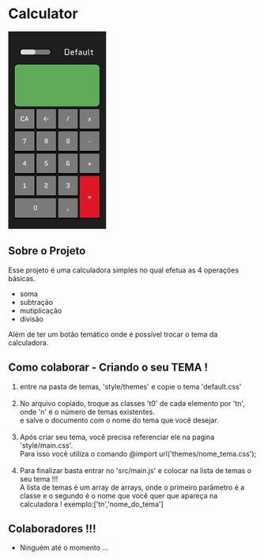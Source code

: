 <h1>Calculator</h1>
<img src='img/img1.png' height='400px'>
<h2>Sobre o Projeto</h2>
<p>
    Esse projeto é uma calculadora simples no qual efetua as 4 operações básicas.<br>
    <ul>
        <li>soma</li>
        <li>subtração</li>
        <li>mutiplicação</li>
        <li>divisão</li>
    </ul>
    Além de ter um botão temático onde é possível trocar o tema da calculadora.
</p>

<h2>Como colaborar - Criando o seu TEMA !</h2>
<p>
    <ol>
        <li>
            entre na pasta de temas, 'style/themes' e copie o tema 'default.css'
        </li><br>
        <li>
            No arquivo copiado, troque as classes 't0' de cada elemento por 'tn', onde 'n' é o número de temas existentes.<br>
            e salve o documento com o nome do tema que você desejar.
        </li><br>
        <li>
            Após criar seu tema, você precisa referenciar ele na pagina 'style/main.css'.<br> 
            Para isso você utiliza o comando @import url('themes/nome_tema.css');
        </li><br>
        <li>
            Para finalizar basta entrar no 'src/main.js' e colocar na lista de temas o seu tema !!!<br>
            A lista de temas é um array de arrays, onde o primeiro parâmetro é a classe e o segundo é o nome que você quer que apareça na calculadora ! 
            exemplo:['tn','nome_do_tema']
        </li>
    </ol>
</p>

<h2>Colaboradores !!!</h2>
<ul>
    <li>Ninguém até o momento ...</li>
</ul>